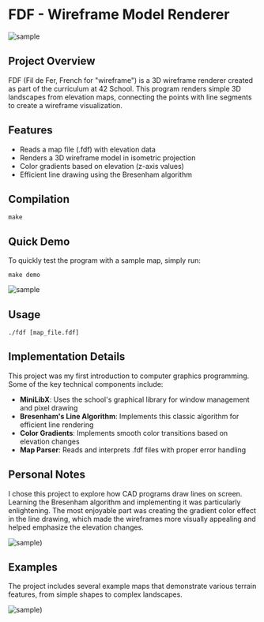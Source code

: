 # FDF - Wireframe Model Renderer

![sample](https://github.com/isilva-t/42.Mile.2_mini.projects/blob/main/06_fdf/assets/01.png)

## Project Overview

FDF (Fil de Fer, French for "wireframe") is a 3D wireframe renderer created as part of the curriculum at 42 School. This program renders simple 3D landscapes from elevation maps, connecting the points with line segments to create a wireframe visualization.

## Features

- Reads a map file (.fdf) with elevation data
- Renders a 3D wireframe model in isometric projection
- Color gradients based on elevation (z-axis values)
- Efficient line drawing using the Bresenham algorithm

## Compilation

```
make
```

## Quick Demo

To quickly test the program with a sample map, simply run:

```
make demo
```
![sample](https://github.com/isilva-t/42.Mile.2_mini.projects/blob/main/06_fdf/assets/022.png)

## Usage

```
./fdf [map_file.fdf]
```

## Implementation Details

This project was my first introduction to computer graphics programming. Some of the key technical components include:

- **MiniLibX**: Uses the school's graphical library for window management and pixel drawing
- **Bresenham's Line Algorithm**: Implements this classic algorithm for efficient line rendering
- **Color Gradients**: Implements smooth color transitions based on elevation changes
- **Map Parser**: Reads and interprets .fdf files with proper error handling

## Personal Notes

I chose this project to explore how CAD programs draw lines on screen. Learning the Bresenham algorithm and implementing it was particularly enlightening. The most enjoyable part was creating the gradient color effect in the line drawing, which made the wireframes more visually appealing and helped emphasize the elevation changes.

![sample](https://github.com/isilva-t/42.Mile.2_mini.projects/blob/main/06_fdf/assets/04.png))

## Examples

The project includes several example maps that demonstrate various terrain features, from simple shapes to complex landscapes.

![sample](https://github.com/isilva-t/42.Mile.2_mini.projects/blob/main/06_fdf/assets/033.png))
